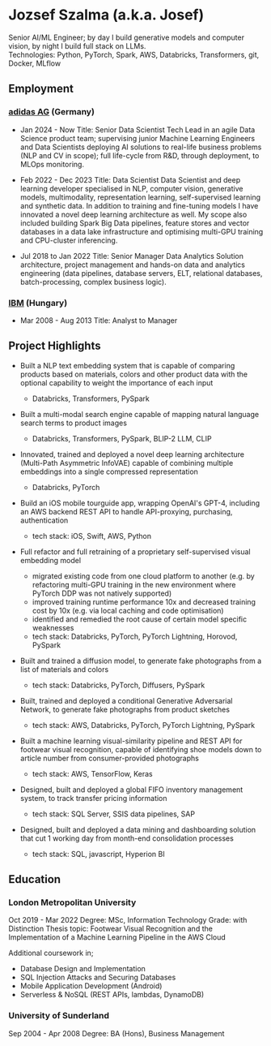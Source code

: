 # Jozsef Szalma (a.k.a. Josef)
Senior AI/ML Engineer; by day I build generative models and computer vision, by night I build full stack on LLMs.   
Technologies: Python, PyTorch, Spark, AWS, Databricks, Transformers, git, Docker, MLflow

## Employment

### [adidas AG](https://www.adidas-group.com/en/) (Germany)

- Jan 2024 - Now
Title: Senior Data Scientist
  Tech Lead in an agile Data Science product team; supervising junior Machine Learning Engineers and Data Scientists deploying AI solutions to real-life business problems (NLP and CV in scope); full life-cycle from R&D, through deployment, to MLOps monitoring.


- Feb 2022 - Dec 2023
Title: Data Scientist
  Data Scientist and deep learning developer specialised in NLP, computer vision, generative models, multimodality, representation learning, self-supervised learning and synthetic data.
  In addition to training and fine-tuning models I have innovated a novel deep learning architecture as well.
  My scope also included building Spark Big Data pipelines, feature stores and vector databases in a data lake infrastructure and optimising multi-GPU training and CPU-cluster inferencing.

- Jul 2018 to Jan 2022
Title: Senior Manager Data Analytics
  Solution architecture, project management and hands-on data and analytics engineering (data pipelines, database servers, ELT, relational databases, batch-processing, complex business logic).

### [IBM](https://www.ibm.com/us-en) (Hungary)
- Mar 2008 - Aug 2013 
Title: Analyst to Manager

## Project Highlights

- Built a NLP text embedding system that is capable of comparing products based on materials, colors and other product data with the optional capability to weight the importance of each input
  - Databricks, Transformers, PySpark  

- Built a multi-modal search engine capable of mapping natural language search terms to product images
  - Databricks, Transformers, PySpark, BLIP-2 LLM, CLIP

- Innovated, trained and deployed a novel deep learning architecture (Multi-Path Asymmetric InfoVAE) capable of combining multiple embeddings into a single compressed representation
  - Databricks, PyTorch
 
- Build an iOS mobile tourguide app, wrapping OpenAI's GPT-4, including an AWS backend REST API to handle API-proxying, purchasing, authentication
  - tech stack: iOS, Swift, AWS, Python

- Full refactor and full retraining of a proprietary self-supervised visual embedding model
  - migrated existing code from one cloud platform to another (e.g. by refactoring multi-GPU training in the new environment where PyTorch DDP was not natively supported)
  - improved training runtime performance 10x and decreased training cost by 10x (e.g. via local caching and code optimisation)
  - identified and remedied the root cause of certain model specific weaknesses
  - tech stack: Databricks, PyTorch, PyTorch Lightning, Horovod, PySpark
 
- Built and trained a diffusion model, to generate fake photographs from a list of materials and colors
  - tech stack: Databricks, PyTorch, Diffusers, PySpark
 
- Built, trained and deployed a conditional Generative Adversarial Network, to generate fake photographs from product sketches
  - tech stack: AWS, Databricks, PyTorch, PyTorch Lightning, PySpark
 
- Built a machine learning visual-similarity pipeline and REST API for footwear visual recognition, capable of identifying shoe models down to article number from consumer-provided photographs
  - tech stack: AWS, TensorFlow, Keras
 
- Designed, built and deployed a global FIFO inventory management system, to track transfer pricing information
  - tech stack: SQL Server, SSIS data pipelines, SAP
 
- Designed, built and deployed a data mining and dashboarding solution that cut 1 working day from month-end consolidation processes
  - tech stack: SQL, javascript, Hyperion BI

## Education

### London Metropolitan University
  Oct 2019 - Mar 2022
  Degree: MSc, Information Technology
  Grade: with Distinction
  Thesis topic: Footwear Visual Recognition and the Implementation of a Machine Learning Pipeline in the AWS Cloud
  
  Additional coursework in;
  - Database Design and Implementation
  - SQL Injection Attacks and Securing Databases
  - Mobile Application Development (Android)
  - Serverless & NoSQL (REST APIs, lambdas, DynamoDB)

### University of Sunderland
  Sep 2004 - Apr 2008
  Degree: BA (Hons), Business Management
